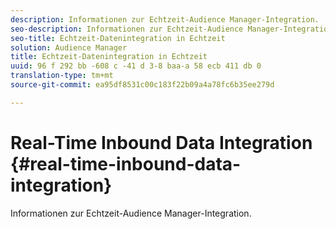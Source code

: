 ```yaml
---
description: Informationen zur Echtzeit-Audience Manager-Integration.
seo-description: Informationen zur Echtzeit-Audience Manager-Integration.
seo-title: Echtzeit-Datenintegration in Echtzeit
solution: Audience Manager
title: Echtzeit-Datenintegration in Echtzeit
uuid: 96 f 292 bb -608 c -41 d 3-8 baa-a 58 ecb 411 db 0
translation-type: tm+mt
source-git-commit: ea95df8531c00c183f22b09a4a78fc6b35ee279d

---
```



# Real-Time Inbound Data Integration {#real-time-inbound-data-integration}

Informationen zur Echtzeit-Audience Manager-Integration.

<!-- c_rt_data_int.xml -->